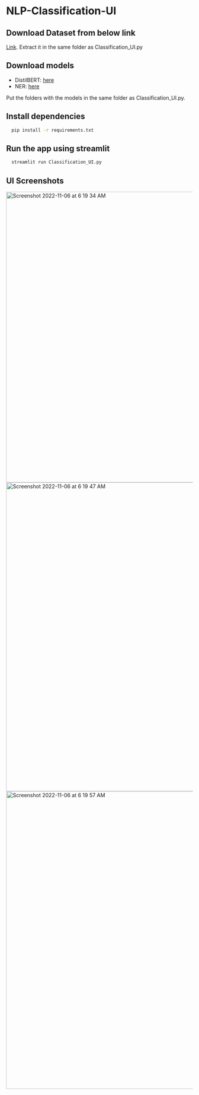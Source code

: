 # NLP-Classification-UI

## Download Dataset from below link 
 [Link](https://drive.google.com/file/d/1rvtEnRDXUZZD1QAFKo9XJ_Xfvn-dFmAl/view?usp=sharing). Extract it in the same folder as Classification_UI.py

## Download models
  - DistilBERT: [here](https://drive.google.com/drive/folders/1brNo_XOq1H9Ej_MKOIE8tSNumZdskr2G?usp=share_link)
  - NER: [here](https://drive.google.com/drive/folders/1dsFkHKdqqSj4yg5qynVM4G7BLOg9Alz7?usp=share_link)
  
  Put the folders with the models in the same folder as Classification_UI.py.
  
## Install dependencies
```bash
  pip install -r requirements.txt
```

## Run the app using streamlit
```bash
  streamlit run Classification_UI.py
```


## UI Screenshots

<img width="784" alt="Screenshot 2022-11-06 at 6 19 34 AM" src="https://user-images.githubusercontent.com/78578136/200143546-9d58887d-0605-4824-810e-821fb23ba8a2.png">

<img width="833" alt="Screenshot 2022-11-06 at 6 19 47 AM" src="https://user-images.githubusercontent.com/78578136/200143548-a328adcf-1f20-44b5-9d06-2fab7a5c0ef1.png">

<img width="803" alt="Screenshot 2022-11-06 at 6 19 57 AM" src="https://user-images.githubusercontent.com/78578136/200143549-cd49c1f1-d2dc-4e8a-af6b-35b719a4ce7d.png">
